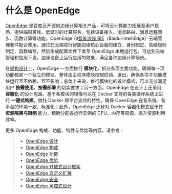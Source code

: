 # 什么是 OpenEdge

[OpenEdge](https://openedge.tech) 是百度云开源的边缘计算相关产品，可将云计算能力拓展至用户现场，提供临时离线、低延时的计算服务，包括设备接入、消息路由、消息远程同步、函数计算等功能。OpenEdge 和[智能边缘 BIE](https://cloud.baidu.com/product/bie.html)（Baidu-IntelliEdge）云端管理套件配合使用，通过在云端进行智能边缘核心设备的建立、身份制定、策略规则制定、函数编写，然后生成配置文件下发至 OpenEdge 本地运行包，可达到云端管理和应用下发，边缘设备上运行应用的效果，满足各种边缘计算场景。

在[架构设计](./OpenEdge-design.md)上，OpenEdge 一方面推行 **模块化**，拆分各项主要功能，确保每一项功能都是一个独立的模块，整体由主程序模块控制启动、退出，确保各项子功能模块运行互不依赖、互不影响；总体上来说，推行模块化的设计模式，可以充分满足用户 **按需使用、按需部署** 的切实要求；另一方面，OpenEdge 在设计上还采用 **容器化** 的设计思路，基于各模块的镜像可以在 Docker 支持的各类操作系统上进行 **一键式构建**，依托 Docker 跨平台支持的特性，确保 OpenEdge 在各系统、各平台的环境一致、标准化；此外，OpenEdge 还针对 Docker 容器化模式赋予其 **资源隔离与限制** 能力，精确分配各运行实例的 CPU、内存等资源，提升资源利用效率。

更多 OpenEdge 构成、功能、特性与优势等内容，请参考：

> + [OpenEdge 设计](./OpenEdge-design.md)
> + [OpenEdge 构成](./OpenEdge-concepts.md)
> + [OpenEdge 功能](./OpenEdge-features.md)
> + [OpenEdge 优势](./OpenEdge-advantages.md)
> + [OpenEdge 开放式设计框架](./OpenEdge-open-framework.md)
> + [OpenEdge 自定义扩展](./OpenEdge-extension.md)
> + [OpenEdge 安全](./OpenEdge-security.md)
> + [OpenEdge 可控式设计](./OpenEdge-control.md)